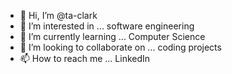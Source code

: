 - 👋 Hi, I’m @ta-clark
- 👀 I’m interested in ... software engineering
- 🌱 I’m currently learning ... Computer Science
- 💞️ I’m looking to collaborate on ... coding projects
- 📫 How to reach me ... LinkedIn

<!---
ta-clark/ta-clark is a ✨ special ✨ repository because its `README.md` (this file) appears on your GitHub profile.
You can click the Preview link to take a look at your changes.
--->
